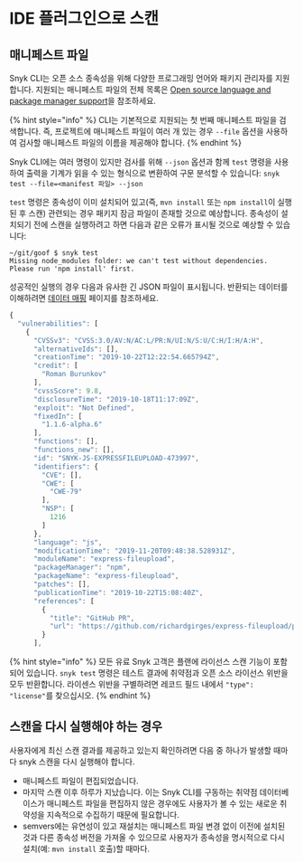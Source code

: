 # IDE 플러그인으로 스캔

## 매니페스트 파일

Snyk CLI는 오픈 소스 종속성을 위해 다양한 프로그래밍 언어와 패키지 관리자를 지원합니다. 지원되는 매니페스트 파일의 전체 목록은 [Open source language and package manager support](../../../../products/snyk-open-source/language-and-package-manager-support/)을 참조하세요.

{% hint style="info" %}
CLI는 기본적으로 지원되는 첫 번째 매니페스트 파일을 검색합니다. 즉, 프로젝트에 매니페스트 파일이 여러 개 있는 경우 `--file` 옵션을 사용하여 검사할 매니페스트 파일의 이름을 제공해야 합니다.
{% endhint %}

Snyk CLI에는 여러 명령이 있지만 검사를 위해 `--json` 옵션과 함께 `test` 명령을 사용하여 출력을 기계가 읽을 수 있는 형식으로 변환하여 구문 분석할 수 있습니다: `snyk test --file=<manifest 파일> --json`

`test` 명령은 종속성이 이미 설치되어 있고(즉, `mvn install` 또는 `npm install`이 실행된 후 스캔) 관련되는 경우 패키지 잠금 파일이 존재할 것으로 예상합니다. 종속성이 설치되기 전에 스캔을 실행하려고 하면 다음과 같은 오류가 표시될 것으로 예상할 수 있습니다:

```
~/git/goof $ snyk test
Missing node_modules folder: we can't test without dependencies.
Please run 'npm install' first.
```

성공적인 실행의 경우 다음과 유사한 긴 JSON 파일이 표시됩니다. 반환되는 데이터를 이해하려면 [데이터 매핑](data-mapping.md) 페이지를 참조하세요.

```javascript
{
  "vulnerabilities": [
    {
      "CVSSv3": "CVSS:3.0/AV:N/AC:L/PR:N/UI:N/S:U/C:H/I:H/A:H",
      "alternativeIds": [],
      "creationTime": "2019-10-22T12:22:54.665794Z",
      "credit": [
        "Roman Burunkov"
      ],
      "cvssScore": 9.8,
      "disclosureTime": "2019-10-18T11:17:09Z",
      "exploit": "Not Defined",
      "fixedIn": [
        "1.1.6-alpha.6"
      ],
      "functions": [],
      "functions_new": [],
      "id": "SNYK-JS-EXPRESSFILEUPLOAD-473997",
      "identifiers": {
        "CVE": [],
        "CWE": [
          "CWE-79"
        ],
        "NSP": [
          1216
        ]
      },
      "language": "js",
      "modificationTime": "2019-11-20T09:48:38.528931Z",
      "moduleName": "express-fileupload",
      "packageManager": "npm",
      "packageName": "express-fileupload",
      "patches": [],
      "publicationTime": "2019-10-22T15:08:40Z",
      "references": [
        {
          "title": "GitHub PR",
          "url": "https://github.com/richardgirges/express-fileupload/pull/171"
        }
      ],
```

{% hint style="info" %}
모든 유료 Snyk 고객은 플랜에 라이선스 스캔 기능이 포함되어 있습니다. `snyk test` 명령은 테스트 결과에 취약점과 오픈 소스 라이선스 위반을 모두 반환합니다. 라이센스 위반을 구별하려면 레코드 필드 내에서 `"type": "license"`를 찾으십시오.
{% endhint %}

## 스캔을 다시 실행해야 하는 경우

사용자에게 최신 스캔 결과를 제공하고 있는지 확인하려면 다음 중 하나가 발생할 때마다 snyk 스캔을 다시 실행해야 합니다.

* 매니페스트 파일이 편집되었습니다.
* 마지막 스캔 이후 하루가 지났습니다. 이는 Snyk CLI를 구동하는 취약점 데이터베이스가 매니페스트 파일을 편집하지 않은 경우에도 사용자가 볼 수 있는 새로운 취약성을 지속적으로 수집하기 때문에 필요합니다.
* semvers에는 유연성이 있고 재설치는 매니페스트 파일 변경 없이 이전에 설치된 것과 다른 종속성 버전을 가져올 수 있으므로 사용자가 종속성을 명시적으로 다시 설치(예: `mvn install` 호출)할 때마다.
